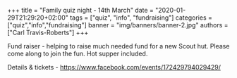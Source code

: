 +++
title = "Family quiz night - 14th March"
date = "2020-01-29T21:29:20+02:00"
tags = ["quiz", "info", "fundraising"]
categories = ["quiz","info","fundraising"]
banner = "img/banners/banner-2.jpg"
authors = ["Carl Travis-Roberts"]
+++

Fund raiser - helping to raise much needed fund for a new Scout hut. 
Please come along to join the fun. Hot supper included.  

Details & tickets - <https://www.facebook.com/events/172429794029429/> 



